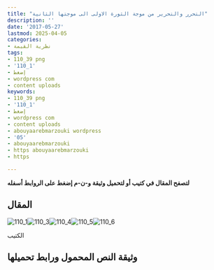 ```yaml
---
title: "التحرر والتحرير من موجة الثورة الاولى الى موجتها الثانية"
description: ''
date: '2017-05-27'
lastmod: 2025-04-05
categories:
- نظرية القيمة
tags:
- 110_39 png
- '110_1'
- إضغط
- wordpress com
- content uploads
keywords:
- 110_39 png
- '110_1'
- إضغط
- wordpress com
- content uploads
- abouyaarebmarzouki wordpress
- '05'
- abouyaarebmarzouki
- https abouyaarebmarzouki
- https

---
```

**لتصفح المقال في كتيب أو لتحميل وثيقة و-ن-م إضغط على الروابط أسفله**

## المقال

![110_1](https://abouyaarebmarzouki.wordpress.com/wp-content/uploads/2017/05/110_19.png?w=648)![110_3](https://abouyaarebmarzouki.wordpress.com/wp-content/uploads/2017/05/110_39.png?w=648)![110_4](https://abouyaarebmarzouki.wordpress.com/wp-content/uploads/2017/05/110_410.png?w=648)![110_5](https://abouyaarebmarzouki.wordpress.com/wp-content/uploads/2017/05/110_59.png?w=648)![110_6](https://abouyaarebmarzouki.wordpress.com/wp-content/uploads/2017/05/110_64.png?w=648)

الكتيب

## وثيقة النص المحمول ورابط تحميلها

###

